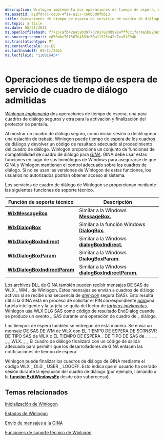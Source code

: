```yaml
---
description: Winlogon implementa dos operaciones de tiempo de espera, una para cuadros de diálogo seguros y otra para la activación y finalización del protector de pantalla.
ms.assetid: b1dfd7dc-cc00-4f1a-a157-c60b5d0f0b13
title: Operaciones de tiempo de espera de servicio de cuadro de diálogo admitidas
ms.topic: article
ms.date: 05/31/2018
ms.openlocfilehash: f7715cafb426a59bd9773791788dd9914fff0c1fac4a5b820e9cc06416e966eb
ms.sourcegitcommit: e858bbe701567d4583c50a11326e42d7ea51804b
ms.translationtype: MT
ms.contentlocale: es-ES
ms.lasthandoff: 08/11/2021
ms.locfileid: "118916454"
---
```

# <a name="supported-dialog-box-service-time-out-operations"></a>Operaciones de tiempo de espera de servicio de cuadro de diálogo admitidas

[*Winlogon implementa*](../secgloss/w-gly.md) dos operaciones de tiempo de espera, una para cuadros de diálogo seguros y otra para la activación y finalización del protector de pantalla.

Al mostrar un cuadro de diálogo seguro, como iniciar sesión o desbloquear una estación de trabajo, Winlogon puede tiempo de espera de los cuadros de diálogo y devolver un código de resultado adecuado al procedimiento del cuadro de diálogo. Winlogon proporciona un conjunto de funciones de compatibilidad de cuadro de diálogo para [*GINA*](../secgloss/g-gly.md). GINA debe usar estas funciones en lugar de sus homólogos de Windows para asegurarse de que GINA y Winlogon mantienen el control adecuado sobre los cuadros de diálogo. Si no se usan las versiones de Winlogon de estas funciones, los usuarios no autorizados podrían obtener acceso al sistema.

Los servicios de cuadro de diálogo de Winlogon se proporcionan mediante las siguientes funciones de soporte técnico.



| Función de soporte técnico                                               | Descripción                                                                                      |
|----------------------------------------------------------------|--------------------------------------------------------------------------------------------------|
| [**WlxMessageBox**](/windows/win32/api/winwlx/nc-winwlx-pwlx_message_box)                         | Similar a la Windows [**MessageBox.**](/windows/win32/api/winuser/nf-winuser-messagebox)                         |
| [**WlxDialogBox**](/windows/win32/api/winwlx/nc-winwlx-pwlx_dialog_box)                           | Similar a la función Windows [**DialogBox.**](/windows/win32/api/winuser/nf-winuser-dialogboxa)                           |
| [**WlxDialogBoxIndirect**](/windows/win32/api/winwlx/nc-winwlx-pwlx_dialog_box_indirect)           | Similar a la Windows [**dialogBoxIndirect.**](/windows/win32/api/winuser/nf-winuser-dialogboxindirecta)           |
| [**WlxDialogBoxParam**](/windows/win32/api/winwlx/nc-winwlx-pwlx_dialog_box_param)                 | Similar a la Windows [**DialogBoxParam.**](/windows/win32/api/winuser/nf-winuser-dialogboxparama)                 |
| [**WlxDialogBoxIndirectParam**](/windows/win32/api/winwlx/nc-winwlx-pwlx_dialog_box_indirect_param) | Similar a la Windows [**dialogBoxIndirectParam.**](/windows/win32/api/winuser/nf-winuser-dialogboxindirectparama) |



 

Los archivos DLL de GINA también pueden recibir mensajes DE SAS de WLX \_ WM \_ de Winlogon. Estos mensajes se envían a cuadros de diálogo activos si se recibe una secuencia de [*atención*](../secgloss/s-gly.md) segura (SAS). Esto resulta útil si la GINA está en proceso de solicitar el PIN correspondiente [*para*](../secgloss/s-gly.md)una tarjeta inteligente y la tarjeta se quita del lector de [*tarjetas inteligentes.*](../secgloss/r-gly.md) Winlogon usa WLX DLG SAS como código de resultado EndDialog cuando se produce un evento \_ SAS durante una operación de cuadro de \_ diálogo.

Los tiempos de espera también se entregan de esta manera. Se envía un mensaje DE SAS DE WM de WLX con EL TIEMPO DE ESPERA DE SCRNSVR DE TIPO SAS de WLX o EL TIEMPO DE ESPERA \_ DE TIPO DE SAS de \_ \_ \_ \_ \_ \_ WLX. \_ \_ El cuadro de diálogo finalizará con un código de salida adecuado para permitir que los desarrolladores de GINA enlacen las notificaciones de tiempo de espera.

Winlogon puede finalizar los cuadros de diálogo de GINA mediante el código WLX \_ DLG \_ USER \_ LOGOFF. Esto indica que el usuario ha cerrado sesión durante la ejecución del cuadro de diálogo (por ejemplo, llamando a la [**función ExitWindowsEx**](/windows/win32/api/winuser/nf-winuser-exitwindowsex) desde otro subproceso).

## <a name="related-topics"></a>Temas relacionados

<dl> <dt>

[Inicialización de Winlogon](initializing-winlogon.md)
</dt> <dt>

[Estados de Winlogon](winlogon-states.md)
</dt> <dt>

[Envío de mensajes a la GINA](sending-messages-to-the-gina.md)
</dt> <dt>

[Funciones de soporte técnico de Winlogon](authentication-functions.md)
</dt> </dl>

 

 
